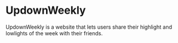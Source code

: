 # UpdownWeekly
UpdownWeekly is a website that lets users share their highlight and lowlights of the week with their friends.
